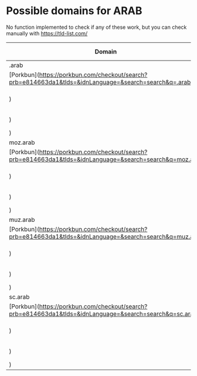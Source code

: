 # Possible domains for ARAB

No function implemented to check if any of these work, but you can check manually with https://tld-list.com/

| Domain | Porkbun | NameCheap | Google Domains |
|---|---|---|---|
| .arab | [Porkbun](https://porkbun.com/checkout/search?prb=e814663da1&tlds=&idnLanguage=&search=search&q=.arab) | [Namecheap](https://www.namecheap.com/domains/registration/results/?domain=.arab) | [Google](https://domains.google.com/registrar/search?searchTerm=.arab) |
| moz.arab | [Porkbun](https://porkbun.com/checkout/search?prb=e814663da1&tlds=&idnLanguage=&search=search&q=moz.arab) | [Namecheap](https://www.namecheap.com/domains/registration/results/?domain=moz.arab) | [Google](https://domains.google.com/registrar/search?searchTerm=moz.arab) |
| muz.arab | [Porkbun](https://porkbun.com/checkout/search?prb=e814663da1&tlds=&idnLanguage=&search=search&q=muz.arab) | [Namecheap](https://www.namecheap.com/domains/registration/results/?domain=muz.arab) | [Google](https://domains.google.com/registrar/search?searchTerm=muz.arab) |
| sc.arab | [Porkbun](https://porkbun.com/checkout/search?prb=e814663da1&tlds=&idnLanguage=&search=search&q=sc.arab) | [Namecheap](https://www.namecheap.com/domains/registration/results/?domain=sc.arab) | [Google](https://domains.google.com/registrar/search?searchTerm=sc.arab) |
